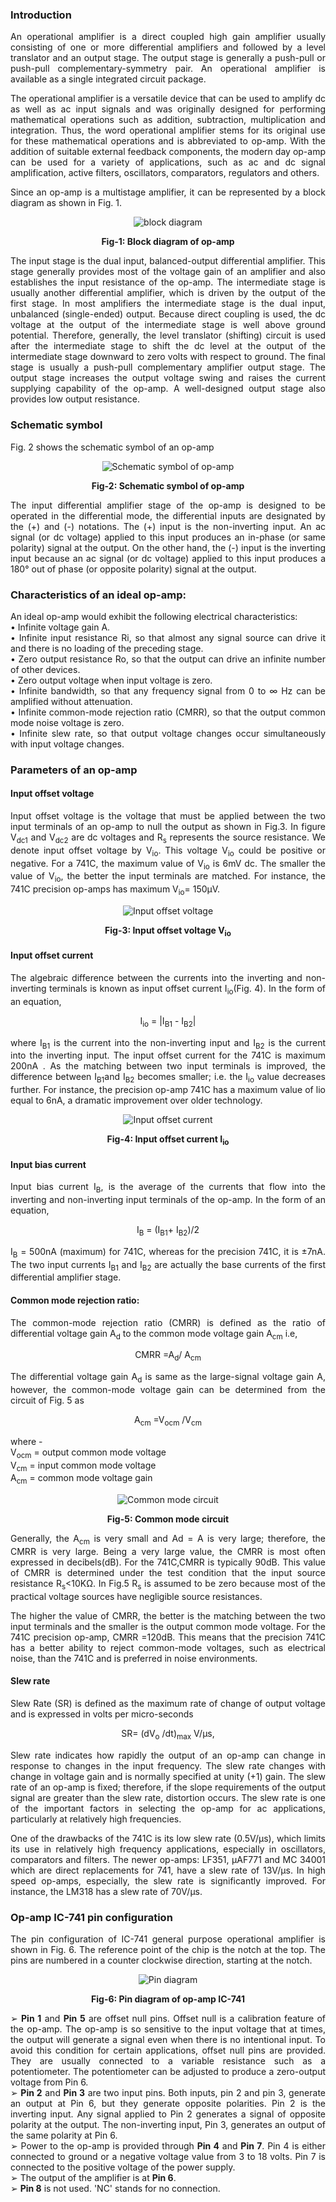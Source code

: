 ### **Introduction**

 <div style="text-align:justify"> 
An operational amplifier is a direct coupled high gain amplifier usually consisting of one or more differential amplifiers and followed by a level translator and an output stage. The output stage is generally a push-pull or push-pull complementary-symmetry pair. An operational amplifier is available as a single integrated circuit package.

The operational amplifier is a versatile device that can be used to amplify dc as well as ac input signals and was originally designed for performing mathematical operations such as addition, subtraction, multiplication and integration. Thus, the word operational amplifier stems for its original use for these mathematical operations and is abbreviated to op-amp. With the addition of suitable external feedback components, the modern day op-amp can be used for a variety of applications, such as ac and dc signal amplification, active filters, oscillators, comparators, regulators and others.

Since an op-amp is a multistage amplifier, it can be represented by a block diagram as shown in Fig. 1.
<div style="text-align:center">

![block diagram](images/image1.png)

**Fig-1: Block diagram of op-amp**
</div>

The input stage is the dual input, balanced-output differential amplifier. This stage generally provides most of the voltage gain of an amplifier and also establishes the input resistance of the op-amp. The intermediate stage is usually another differential amplifier, which is driven by the output of the first stage. In most amplifiers the intermediate stage is the dual input, unbalanced (single-ended) output. Because direct coupling is used, the dc voltage at the output of the intermediate stage is well above ground potential. Therefore, generally, the level translator (shifting) circuit is used after the intermediate stage to shift the dc level at the output of the intermediate stage downward to zero volts with respect to ground. The final stage is usually a push-pull complementary amplifier output stage. The output stage increases the output voltage swing and raises the current supplying capability of the op-amp. A well-designed output stage also provides low output resistance.

### Schematic symbol

Fig. 2 shows the schematic symbol of an op-amp
<div style="text-align:center">

![Schematic symbol of op-amp](images/image2.png)

**Fig-2: Schematic symbol of op-amp**
</div>

The input differential amplifier stage of the op-amp is designed to be operated in the differential mode, the differential inputs are designated by the (+) and (-) notations. The (+) input is the non-inverting input. An ac signal (or dc voltage) applied to this input produces an in-phase (or same polarity) signal at the output. On the other hand, the (-) input is the inverting input because an ac signal (or dc voltage) applied to this input produces a 180° out of phase (or opposite polarity) signal at the output.

### Characteristics of an ideal op-amp:

An ideal op-amp would exhibit the following electrical characteristics:  
• Infinite voltage gain A.  
• Infinite input resistance Ri, so that almost any signal source can drive it and there is no loading of the preceding stage.  
• Zero output resistance Ro, so that the output can drive an infinite number of other devices.  
• Zero output voltage when input voltage is zero.  
• Infinite bandwidth, so that any frequency signal from 0 to ∞ Hz can be amplified without attenuation.  
• Infinite common-mode rejection ratio (CMRR), so that the output common mode noise voltage is zero.  
• Infinite slew rate, so that output voltage changes occur simultaneously with input voltage changes.  

### Parameters of an op-amp

#### Input offset voltage

Input offset voltage is the voltage that must be applied between the two input terminals of an op-amp to null the output as shown in Fig.3. In figure V<sub>dc1</sub> and V<sub>dc2</sub> are dc voltages and R<sub>s</sub> represents the source resistance. We denote input offset voltage by V<sub>io</sub>. This voltage V<sub>io</sub> could be positive or negative. For a 741C, the maximum value of V<sub>io</sub> is 6mV dc. The smaller the value of V<sub>io</sub>, the better the input terminals are matched. For instance, the 741C precision op-amps has maximum V<sub>io</sub>\= 150µV.
<div style="text-align:center">

![Input offset voltage](images/image3.png )

**Fig-3: Input offset voltage V<sub>io</sub>**
</div>
  

#### Input offset current

The algebraic difference between the currents into the inverting and non-inverting terminals is known as input offset current I<sub>io</sub>(Fig. 4). In the form of an equation,

<center>I<sub>io</sub> = |I<sub>B1</sub> - I<sub>B2</sub>|</center>

where I<sub>B1</sub> is the current into the non-inverting input and I<sub>B2</sub> is the current into the inverting input. The input offset current for the 741C is maximum 200nA . As the matching between two input terminals is improved, the difference between I<sub>B1</sub>and I<sub>B2</sub> becomes smaller; i.e. the I<sub>io</sub> value decreases further. For instance, the precision op-amp 741C has a maximum value of lio equal to 6nA, a dramatic improvement over older technology.
<div style="text-align:center">

![Input offset current](images/image4.png )

**Fig-4: Input offset current I<sub>io</sub>**
</div>
  

#### Input bias current

Input bias current I<sub>B</sub>, is the average of the currents that flow into the inverting and non-inverting input terminals of the op-amp. In the form of an equation,

<center>I<sub>B</sub> = (I<sub>B1</sub>+ I<sub>B2</sub>)/2</center>
  
I<sub>B</sub> = 500nA (maximum) for 741C, whereas for the precision 741C, it is ±7nA. The two input currents I<sub>B1</sub> and I<sub>B2</sub> are actually the base currents of the first differential amplifier stage.

#### Common mode rejection ratio:

The common-mode rejection ratio (CMRR) is defined as the ratio of differential voltage gain A<sub>d</sub> to the common mode voltage gain A<sub>cm</sub> i.e,

<center>CMRR =A<sub>d</sub>/ A<sub>cm</sub></center>

The differential voltage gain A<sub>d</sub> is same as the large-signal voltage gain A, however, the common-mode voltage gain can be determined from the circuit of Fig. 5 as

<center>A<sub>cm</sub> =V<sub>ocm</sub> /V<sub>cm</sub></center>

where -  
V<sub>ocm</sub> = output common mode voltage  
V<sub>cm</sub> = input common mode voltage  
A<sub>cm</sub> = common mode voltage gain
<div style="text-align:center">

![Common mode circuit](images/image5.png )

**Fig-5: Common mode circuit**
</div>

Generally, the A<sub>cm</sub> is very small and Ad = A is very large; therefore, the CMRR is very large. Being a very large value, the CMRR is most often expressed in decibels(dB). For the 741C,CMRR is typically 90dB. This value of CMRR is determined under the test condition that the input source resistance R<sub>s</sub><10KΩ. In Fig.5 R<sub>s</sub> is assumed to be zero because most of the practical voltage sources have negligible source resistances.

The higher the value of CMRR, the better is the matching between the two input terminals and the smaller is the output common mode voltage. For the 741C precision op-amp, CMRR =120dB. This means that the precision 741C has a better ability to reject common-mode voltages, such as electrical noise, than the 741C and is preferred in noise environments.


#### Slew rate

Slew Rate (SR) is defined as the maximum rate of change of output voltage and is expressed in volts per micro-seconds

<center>SR= (dV<sub>o</sub> /dt)<sub>max</sub> V/µs,</center>
  
Slew rate indicates how rapidly the output of an op-amp can change in response to changes in the input frequency. The slew rate changes with change in voltage gain and is normally specified at unity (+1) gain. The slew rate of an op-amp is fixed; therefore, if the slope requirements of the output signal are greater than the slew rate, distortion occurs. The slew rate is one of the important factors in selecting the op-amp for ac applications, particularly at relatively high frequencies.

One of the drawbacks of the 741C is its low slew rate (0.5V/µs), which limits its use in relatively high frequency applications, especially in oscillators, comparators and filters. The newer op-amps: LF351, µAF771 and MC 34001 which are direct replacements for 741, have a slew rate of 13V/µs. In high speed op-amps, especially, the slew rate is significantly improved. For instance, the LM318 has a slew rate of 70V/µs.

### Op-amp IC-741 pin configuration

The pin configuration of IC-741 general purpose operational amplifier is shown in Fig. 6. The reference point of the chip is the notch at the top. The pins are numbered in a counter clockwise direction, starting at the notch.
<div style="text-align:center">

![Pin diagram](images/image6.png)

**Fig-6: Pin diagram of op-amp IC-741**
</div>

➢ **Pin 1** and **Pin 5** are offset null pins. Offset null is a calibration feature of the op-amp. The op-amp is so sensitive to the input voltage that at times, the output will generate a signal even when there is no intentional input. To avoid this condition for certain applications, offset null pins are provided. They are usually connected to a variable resistance such as a potentiometer. The potentiometer can be adjusted to produce a zero-output voltage from Pin 6.  
➢ **Pin 2** and **Pin 3** are two input pins. Both inputs, pin 2 and pin 3, generate an output at Pin 6, but they generate opposite polarities. Pin 2 is the inverting input. Any signal applied to Pin 2 generates a signal of opposite polarity at the output. The non-inverting input, Pin 3, generates an output of the same polarity at Pin 6.  
➢ Power to the op-amp is provided through **Pin 4** and **Pin 7**. Pin 4 is either connected to ground or a negative voltage value from 3 to 18 volts. Pin 7 is connected to the positive voltage of the power supply.  
➢ The output of the amplifier is at **Pin 6**.  
➢ **Pin 8** is not used. 'NC' stands for no connection.

</div>
